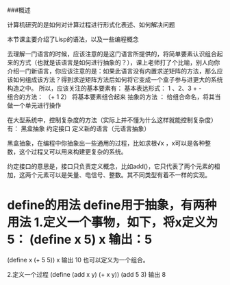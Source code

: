 ###概述

计算机研究的是如何对计算过程进行形式化表述、如何解决问题

本节课主要介绍了Lisp的语法，以及一些编程概念

去理解一门语言的时候，应该注意的是这门语言所提供的，将简单要素认识组合起来的方式（也就是该语言是如何进行抽象的？），课上老师打了个比喻，别人向你介绍一门新语言，你应该注意的是：如果此语言没有内置求逆矩阵的方法，那么应该如何组成该方法？得到求逆矩阵方法后如何将它变成一个盒子参与进更大的系统构造之中。
所以，应该关注的基本要素有：
	基本表达形式：  1 、2、3  + -  
	组合的方法： （+ 1  2） 将基本要素组合起来
	抽象的方法 ：  给组合命名，将其当做一个单元进行操作


在大型系统中，控制复杂度的方法（实际上并不懂为什么这样就能控制复杂度）有：
	黑盒抽象
	约定接口
	定义新的语言（元语言抽象）

黑盒抽象，在编程中你抽象出一些通用的过程，比如求根√x  ，x可以是各种整数，这个过程又可以用来构建更复杂的系统。
	
约定接口的意思是，接口只负责定义概念，比如add()，它只代表了两个元素的相加，这两个元素可以是矢量、电信号、整数。其不同类型有着不一样的实现。


define的用法
define用于抽象，有两种用法
1.定义一个事物，如下，将x定义为5：
(define x 5)
x
输出：5
===================
(define x (+ 5 5))
x
输出  10
也可以定义为一个组合。

2.定义一个过程
(define (add x y) (+ x y))
(add  5  3)
输出   8
